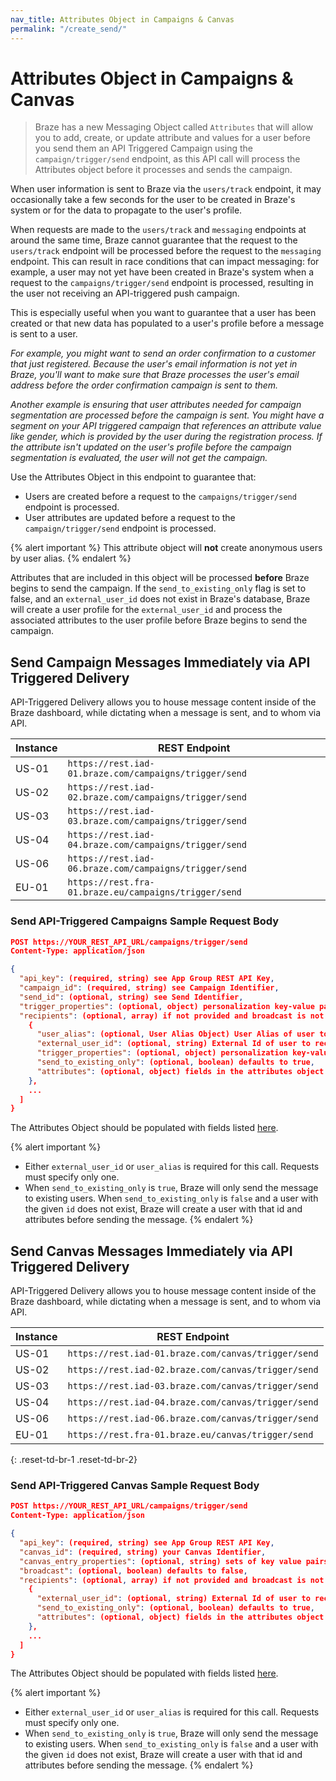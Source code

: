 ```yaml
---
nav_title: Attributes Object in Campaigns & Canvas
permalink: "/create_send/"
---
```


# Attributes Object in Campaigns & Canvas

> Braze has a new Messaging Object called `Attributes` that will allow you to add, create, or update attribute and values for a user before you send them an API Triggered Campaign using the `campaign/trigger/send` endpoint, as this API call will process the Attributes object before it processes and sends the campaign.

When user information is sent to Braze via the `users/track` endpoint, it may occasionally take a few seconds for the user to be created in Braze's system or for the data to propagate to the user's profile.

When requests are made to the `users/track` and `messaging` endpoints at around the same time, Braze cannot guarantee that the request to the `users/track` endpoint will be processed before the request to the `messaging` endpoint. This can result in race conditions that can impact messaging: for example, a user may not yet have been created in Braze's system when a request to the `campaigns/trigger/send` endpoint is processed, resulting in the user not receiving an API-triggered push campaign.

This is especially useful when you want to guarantee that a user has been created or that new data has populated to a user's profile before a message is sent to a user.

_For example, you might want to send an order confirmation to a customer that just registered. Because the user's email information is not yet in Braze, you'll want to make sure that Braze processes the user's email address before the order confirmation campaign is sent to them._

_Another example is ensuring that user attributes needed for campaign segmentation are processed before the campaign is sent. You might have a segment on your API triggered campaign that references an attribute value like gender, which is provided by the user during the registration process. If the attribute isn't updated on the user's profile before the campaign segmentation is evaluated, the user will not get the campaign._

Use the Attributes Object in this endpoint to guarantee that:

- Users are created before a request to the `campaigns/trigger/send` endpoint is processed.
- User attributes are updated before a request to the `campaign/trigger/send` endpoint is processed.

{% alert important %}
This attribute object will __not__ create anonymous users by user alias.
{% endalert %}

Attributes that are included in this object will be processed __before__ Braze begins to send the campaign. If the ```send_to_existing_only``` flag is set to false, and an `external_user_id` does not exist in Braze's database, Braze will create a user profile for the `external_user_id` and process the associated attributes to the user profile before Braze begins to send the campaign.

## Send Campaign Messages Immediately via API Triggered Delivery

API-Triggered Delivery allows you to house message content inside of the Braze dashboard, while dictating when a message is sent, and to whom via API.

Instance  | REST Endpoint
----------|------------------------------------------------
US-01 | `https://rest.iad-01.braze.com/campaigns/trigger/send`
US-02 | `https://rest.iad-02.braze.com/campaigns/trigger/send`
US-03 | `https://rest.iad-03.braze.com/campaigns/trigger/send`
US-04 | `https://rest.iad-04.braze.com/campaigns/trigger/send`
US-06 | `https://rest.iad-06.braze.com/campaigns/trigger/send`
EU-01 | `https://rest.fra-01.braze.eu/campaigns/trigger/send`

### Send API-Triggered Campaigns Sample Request Body

```json
POST https://YOUR_REST_API_URL/campaigns/trigger/send
Content-Type: application/json

{
  "api_key": (required, string) see App Group REST API Key,
  "campaign_id": (required, string) see Campaign Identifier,
  "send_id": (optional, string) see Send Identifier,
  "trigger_properties": (optional, object) personalization key-value pairs that will apply to all users in this request,
  "recipients": (optional, array) if not provided and broadcast is not set to 'false', message will send to entire segment targeted by the campaign [
    {
      "user_alias": (optional, User Alias Object) User Alias of user to receive message,
      "external_user_id": (optional, string) External Id of user to receive message,
      "trigger_properties": (optional, object) personalization key-value pairs that will apply to this user - these key-value pairs will override any keys that conflict with trigger_properties above,
      "send_to_existing_only": (optional, boolean) defaults to true,
      "attributes": (optional, object) fields in the attributes object will create or update an attribute of that name with the given value on the specified user profile before the message is sent and existing values will be overwritten
    },
    ...
  ]
}
```

The Attributes Object should be populated with fields listed [here]({{site.baseurl}}/api/endpoints/user_data/#user-attributes-object-specification).

{% alert important %}
- Either `external_user_id` or `user_alias` is required for this call. Requests must specify only one.
- When `send_to_existing_only` is `true`, Braze will only send the message to existing users. When `send_to_existing_only` is `false` and a user with the given `id` does not exist, Braze will create a user with that id and attributes before sending the message.
{% endalert %}



## Send Canvas Messages Immediately via API Triggered Delivery

API-Triggered Delivery allows you to house message content inside of the Braze dashboard, while dictating when a message is sent, and to whom via API.

Instance  | REST Endpoint
----------|------------------------------------------------
US-01 | `https://rest.iad-01.braze.com/canvas/trigger/send`
US-02 | `https://rest.iad-02.braze.com/canvas/trigger/send`
US-03 | `https://rest.iad-03.braze.com/canvas/trigger/send`
US-04 | `https://rest.iad-04.braze.com/canvas/trigger/send`
US-06 | `https://rest.iad-06.braze.com/canvas/trigger/send`
EU-01 | `https://rest.fra-01.braze.eu/canvas/trigger/send`
{: .reset-td-br-1 .reset-td-br-2}

### Send API-Triggered Canvas Sample Request Body

```json
POST https://YOUR_REST_API_URL/campaigns/trigger/send
Content-Type: application/json

{
  "api_key": (required, string) see App Group REST API Key,
  "canvas_id": (required, string) your Canvas Identifier,
  "canvas_entry_properties": (optional, string) sets of key value pairs which define your Canvas Entry,
  "broadcast": (optional, boolean) defaults to false,
  "recipients": (optional, array) if not provided and broadcast is not set to 'false', message will send to entire segment targeted by the campaign [
    {
      "external_user_id": (optional, string) External Id of user to receive message,
      "send_to_existing_only": (optional, boolean) defaults to true,
      "attributes": (optional, object) fields in the attributes object will create or update an attribute of that name with the given value on the specified user profile before the message is sent and existing values will be overwritten
    },
    ...
  ]
}
```

The Attributes Object should be populated with fields listed [here]({{site.baseurl}}/api/endpoints/user_data/#user-attributes-object-specification).

{% alert important %}
- Either `external_user_id` or `user_alias` is required for this call. Requests must specify only one.
- When `send_to_existing_only` is `true`, Braze will only send the message to existing users. When `send_to_existing_only` is `false` and a user with the given `id` does not exist, Braze will create a user with that id and attributes before sending the message.
{% endalert %}
